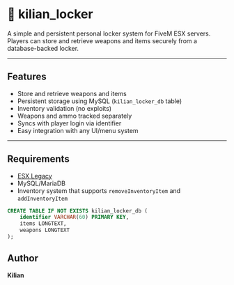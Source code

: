 # 🔐 kilian_locker

A simple and persistent personal locker system for FiveM ESX servers. Players can store and retrieve weapons and items securely from a database-backed locker.

---

## Features

- Store and retrieve weapons and items
- Persistent storage using MySQL (`kilian_locker_db` table)
- Inventory validation (no exploits)
- Weapons and ammo tracked separately
- Syncs with player login via identifier
- Easy integration with any UI/menu system

---

## Requirements

- [ESX Legacy](https://github.com/esx-framework/esx-legacy)
- MySQL/MariaDB
- Inventory system that supports `removeInventoryItem` and `addInventoryItem`

```sql
CREATE TABLE IF NOT EXISTS kilian_locker_db (
    identifier VARCHAR(60) PRIMARY KEY,
    items LONGTEXT,
    weapons LONGTEXT
);
```

## Author
**Kilian**
